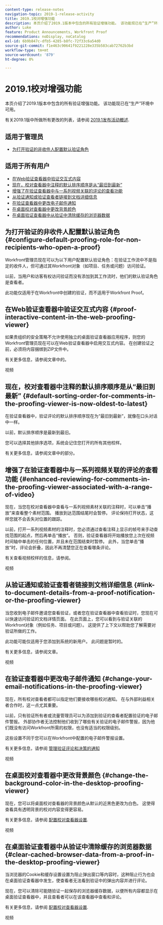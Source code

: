 ```yaml
---
content-type: release-notes
navigation-topic: 2019-1-release-activity
title: 2019.1校对增强功能
description: 本页介绍了2019.1版本中包含的所有验证增强功能。 该功能现已在“生产”环境中可用。
author: Luke
feature: Product Announcements, Workfront Proof
recommendations: noDisplay, noCatalog
exl-id: 6b9b847c-dfb5-4285-b8fc-72f33c6a54d0
source-git-commit: f1e463c90641f9221228e335b583cab72762b3bd
workflow-type: tm+mt
source-wordcount: '879'
ht-degree: 0%

---
```


# 2019.1校对增强功能

本页介绍了2019.1版本中包含的所有验证增强功能。 该功能现已在“生产”环境中可用。

有关2019.1版中所做所有更改的列表，请参阅 [2019.1发布活动概述](../../../../product-announcements/product-releases/quarterly-release-archive/2019.1-release-activity/2019-1-release-activity-overview.md).

## 适用于管理员

* [为打开验证的非收件人配置默认验证角色](#configure-default-proofing-role-for-non-recipients-who-open-a-proof)

## 适用于所有用户

* [在Web验证查看器中验证交互式内容](#proof-interactive-content-in-the-web-proofing-viewer)
* [现在，校对查看器中注释的默认排序顺序是从“最旧到最新”](#default-sorting-order-for-comments-in-the-proofing-viewer-is-now-oldest-to-latest)
* [增强了在验证查看器中与一系列视频关联的评论的查看功能](#enhanced-reviewing-for-comments-in-the-proofing-viewer-associated-with-a-range-of-video)
* [从验证通知或验证查看者链接到文档详细信息](#link-to-document-details-from-a-proof-notification-or-the-proofing-viewer)
* [在验证查看器中更改电子邮件通知](#change-your-email-notifications-in-the-proofing-viewer)
* [在桌面校对查看器中更改背景颜色](#change-the-background-color-in-the-desktop-proofing-viewer)
* [在桌面验证查看器中从验证中清除缓存的浏览器数据](#clear-cached-browser-data-from-a-proof-in-the-desktop-proofing-viewer)

## 为打开验证的非收件人配置默认验证角色 {#configure-default-proofing-role-for-non-recipients-who-open-a-proof}

Workfront管理员现在可以为以下用户配置默认验证角色：在验证工作流中不是指定的收件人，但可通过其Workfront对象（如项目、任务或问题）访问验证。

以前，当用户和访客有权访问验证而没有添加到其工作流时，他们的默认验证角色是查看者。

此功能仅适用于在Workfront中创建的验证，而不适用于Workfront Proof。

## 在Web验证查看器中验证交互式内容 {#proof-interactive-content-in-the-web-proofing-viewer}

如果贵组织的安全策略不允许使用独立的桌面验证查看器应用程序，则您的Workfront管理员现在可以在Web验证查看器中启用交互式内容。 在创建验证之前，必须将内容捆绑到ZIP文件中。

有关更多信息，请参阅文章中的。

视频

## 现在，校对查看器中注释的默认排序顺序是从“最旧到最新”  {#default-sorting-order-for-comments-in-the-proofing-viewer-is-now-oldest-to-latest}

在验证查看器中，验证评论的默认排序顺序现在为“最旧到最新”，就像在口头对话中一样。

以前，默认排序顺序是最新到最旧。

您可以选择其他排序选项，系统会记住您打开的所有其他校样。

有关更多信息，请参阅文章中的部分。

## 增强了在验证查看器中与一系列视频关联的评论的查看功能 {#enhanced-reviewing-for-comments-in-the-proofing-viewer-associated-with-a-range-of-video}

现在，当您在校对查看器中查看与一系列视频素材关联的注释时，可以单击“播放”来查看整个素材范围。 播放到达范围结尾时会暂停。 评论保持打开状态，这样您就不会丢失对位置的跟踪。

以前，打开一系列视频素材的注释时，您必须通过查看注释上显示的帧号来手动查找范围的起点，然后再单击“播放”。 否则，验证查看器将开始播放您上次在视频时间轴中单击的任何位置，并且未在范围结束时暂停。 此外，当您单击“播放”时，评论会折叠，因此不再清楚您正在查看哪条评论。

有关查看视频校样的信息，请参阅。

视频

## 从验证通知或验证查看者链接到文档详细信息 {#link-to-document-details-from-a-proof-notification-or-the-proofing-viewer}

当您收到电子邮件邀请您查看验证，或者您在验证查看器中查看验证时，您现在可以快速访问验证的文档详情页面。 在此页面上，您可以看到与验证关联的Workfront对象（例如任务、项目或问题）。 这提供了上下文以帮助您了解需要对验证所做的工作。

此功能可能仅适用于您添加到系统的新用户。 此问题是暂时的。

有关更多信息，请参阅文章。

视频

## 在验证查看器中更改电子邮件通知 {#change-your-email-notifications-in-the-proofing-viewer}

现在，所有校对查看者都可以指定他们要接收哪些校对通知。 在与外部利益相关者合作时，这一点尤其重要。

以前，只有验证所有者或流量管理员可以为添加到验证的查看者配置验证的电子邮件警报。 外部协作者无法控制他们收到了哪些有关验证的电子邮件警报，因为他们既没有访问Workfront所需的权限，也没有适当的权限级别。

这些设置不同于您可以在Workfront中配置的电子邮件警报设置。

有关更多信息，请参阅 [管理验证评论和决策的通知](../../../../review-and-approve-work/proofing/reviewing-proofs-within-workfront/manage-notifications-for-proof-comments.md)

视频

## 在桌面校对查看器中更改背景颜色 {#change-the-background-color-in-the-desktop-proofing-viewer}

现在，您可以将桌面校对查看器的背景颜色从默认的近黑色更改为白色。 这使得查看具有透明背景的校对内容变得更容易。

有关更多信息，请参阅 [配置校对查看器设置](../../../../review-and-approve-work/proofing/reviewing-proofs-within-workfront/configure-proofing-viewer-settings.md).

视频

## 在桌面验证查看器中从验证中清除缓存的浏览器数据 {#clear-cached-browser-data-from-a-proof-in-the-desktop-proofing-viewer}

当浏览器的Cookie和缓存设置设置为阻止弹出窗口等内容时，这种阻止行为也会在桌面验证查看器中发生，使查看者无法看到验证中的弹出内容并进行评论。

现在，您可以清除可能随验证一起保存的浏览器缓存数据，以便所有内容都显示在桌面验证查看器中，并且查看者可以在该查看器中查看和评论。

有关更多信息，请参阅 [配置校对查看器设置](../../../../review-and-approve-work/proofing/reviewing-proofs-within-workfront/configure-proofing-viewer-settings.md).

视频
